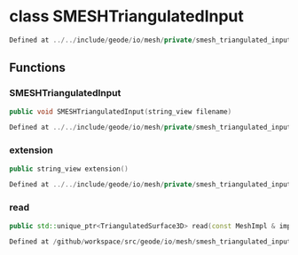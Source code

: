 # class SMESHTriangulatedInput

```cpp
Defined at ../../include/geode/io/mesh/private/smesh_triangulated_input.h#38
```

## Functions

### SMESHTriangulatedInput

```cpp
public void SMESHTriangulatedInput(string_view filename)
```

```cpp
Defined at ../../include/geode/io/mesh/private/smesh_triangulated_input.h#42
```

### extension

```cpp
public string_view extension()
```

```cpp
Defined at ../../include/geode/io/mesh/private/smesh_triangulated_input.h#47
```

### read

```cpp
public std::unique_ptr<TriangulatedSurface3D> read(const MeshImpl & impl)
```

```cpp
Defined at /github/workspace/src/geode/io/mesh/smesh_triangulated_input.cpp#68
```



